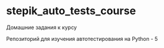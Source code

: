 # stepik_auto_tests_course
Домашние задания к курсу

Репозиторий для изучения автотестирования на Python - 5
